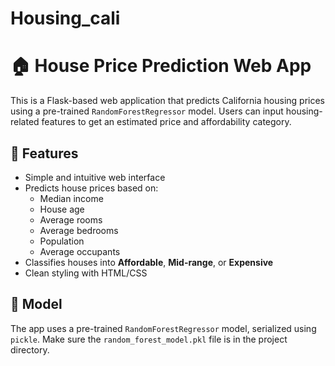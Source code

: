 # Housing_cali
# 🏠 House Price Prediction Web App

This is a Flask-based web application that predicts California housing prices using a pre-trained `RandomForestRegressor` model. Users can input housing-related features to get an estimated price and affordability category.

## 🚀 Features

- Simple and intuitive web interface
- Predicts house prices based on:
  - Median income
  - House age
  - Average rooms
  - Average bedrooms
  - Population
  - Average occupants
- Classifies houses into **Affordable**, **Mid-range**, or **Expensive**
- Clean styling with HTML/CSS

## 🧠 Model

The app uses a pre-trained `RandomForestRegressor` model, serialized using `pickle`. Make sure the `random_forest_model.pkl` file is in the project directory.
